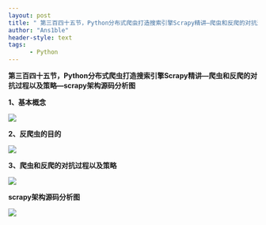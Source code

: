 ```yaml
---
layout: post
title: " 第三百四十五节，Python分布式爬虫打造搜索引擎Scrapy精讲—爬虫和反爬的对抗过程以及策略—scrapy架构源码分析图 "
author: "Ans1ble"
header-style: text
tags:
      - Python
---
```


**第三百四十五节，Python分布式爬虫打造搜索引擎Scrapy精讲—爬虫和反爬的对抗过程以及策略—scrapy架构源码分析图**

**1、基本概念**

**![](https://images2017.cnblogs.com/blog/955761/201708/955761-20170810205533308-816787044.png)**



**2、反爬虫的目的**

![](https://images2017.cnblogs.com/blog/955761/201708/955761-20170810205644824-1534324128.png)



**3、爬虫和反爬的对抗过程以及策略**

![](https://images2017.cnblogs.com/blog/955761/201708/955761-20170810205737261-1239616549.png)





**scrapy架构源码分析图**

**![](https://images2017.cnblogs.com/blog/955761/201708/955761-20170810213553245-1162375013.png)**



